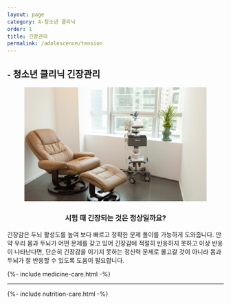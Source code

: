 ```yaml
---
layout: page
category: 4-청소년 클리닉
order: 1
title: 긴장관리
permalink: /adolescence/tension
---
```


<h2 class="content-heading">
  <small>-</small>
  <strong>청소년 클리닉</strong> 긴장관리
</h2>

<figure>
  <img src="/assets/img-slide3.jpg" alt="">
</figure>

<h3 style="text-align:center">시험 때 긴장되는 것은 정상일까요?</h3>
<p>긴장감은 두뇌 활성도를 높여 보다 빠르고 정확한 문제 풀이를 가능하게 도와줍니다. 만약 우리 몸과 두뇌가 어떤 문제를 갖고 있어 긴장감에 적절히 반응하지 못하고 이상 반응이 나타난다면, 단순히 긴장감을 이기지 못하는 정신력 문제로 몰고갈 것이 아니라 몸과 두뇌가 잘 반응할 수 있도록 도움이 필요합니다.</p>

{%- include medicine-care.html -%}

<hr>

{%- include nutrition-care.html -%}
